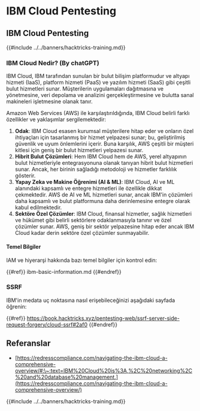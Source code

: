 # IBM Cloud Pentesting

## IBM Cloud Pentesting

{{#include ../../banners/hacktricks-training.md}}

### IBM Cloud Nedir? (By chatGPT)

IBM Cloud, IBM tarafından sunulan bir bulut bilişim platformudur ve altyapı hizmeti (IaaS), platform hizmeti (PaaS) ve yazılım hizmeti (SaaS) gibi çeşitli bulut hizmetleri sunar. Müşterilerin uygulamaları dağıtmasına ve yönetmesine, veri depolama ve analizini gerçekleştirmesine ve bulutta sanal makineleri işletmesine olanak tanır.

Amazon Web Services (AWS) ile karşılaştırıldığında, IBM Cloud belirli farklı özellikler ve yaklaşımlar sergilemektedir:

1. **Odak**: IBM Cloud esasen kurumsal müşterilere hitap eder ve onların özel ihtiyaçları için tasarlanmış bir hizmet yelpazesi sunar; bu, geliştirilmiş güvenlik ve uyum önlemlerini içerir. Buna karşılık, AWS çeşitli bir müşteri kitlesi için geniş bir bulut hizmetleri yelpazesi sunar.
2. **Hibrit Bulut Çözümleri**: Hem IBM Cloud hem de AWS, yerel altyapının bulut hizmetleriyle entegrasyonuna olanak tanıyan hibrit bulut hizmetleri sunar. Ancak, her birinin sağladığı metodoloji ve hizmetler farklılık gösterir.
3. **Yapay Zeka ve Makine Öğrenimi (AI & ML)**: IBM Cloud, AI ve ML alanındaki kapsamlı ve entegre hizmetleri ile özellikle dikkat çekmektedir. AWS de AI ve ML hizmetleri sunar, ancak IBM'in çözümleri daha kapsamlı ve bulut platformuna daha derinlemesine entegre olarak kabul edilmektedir.
4. **Sektöre Özel Çözümler**: IBM Cloud, finansal hizmetler, sağlık hizmetleri ve hükümet gibi belirli sektörlere odaklanmasıyla tanınır ve özel çözümler sunar. AWS, geniş bir sektör yelpazesine hitap eder ancak IBM Cloud kadar derin sektöre özel çözümler sunmayabilir.

#### Temel Bilgiler

IAM ve hiyerarşi hakkında bazı temel bilgiler için kontrol edin:

{{#ref}}
ibm-basic-information.md
{{#endref}}

### SSRF

IBM'in medata uç noktasına nasıl erişebileceğinizi aşağıdaki sayfada öğrenin:

{{#ref}}
https://book.hacktricks.xyz/pentesting-web/ssrf-server-side-request-forgery/cloud-ssrf#2af0
{{#endref}}

## Referanslar

- [https://redresscompliance.com/navigating-the-ibm-cloud-a-comprehensive-overview/#:\~:text=IBM%20Cloud%20is%3A,%2C%20networking%2C%20and%20database%20management.](https://redresscompliance.com/navigating-the-ibm-cloud-a-comprehensive-overview/)

{{#include ../../banners/hacktricks-training.md}}
